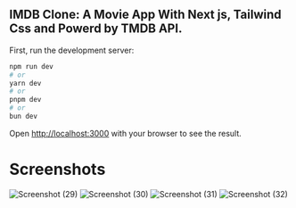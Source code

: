 ## IMDB Clone: A Movie App With Next js, Tailwind Css and Powerd by TMDB API.

First, run the development server:

```bash
npm run dev
# or
yarn dev
# or
pnpm dev
# or
bun dev
```

Open [http://localhost:3000](http://localhost:3000) with your browser to see the result.

# Screenshots
![Screenshot (29)](https://github.com/Sanjayng125/Movie-App-NextJS/assets/106653066/1449bc00-8b93-4c93-828b-12435791d58a)
![Screenshot (30)](https://github.com/Sanjayng125/Movie-App-NextJS/assets/106653066/cfe333c6-c143-4709-8956-418e0cc04877)
![Screenshot (31)](https://github.com/Sanjayng125/Movie-App-NextJS/assets/106653066/d5fcb22b-5937-477e-8505-b9981596f493)
![Screenshot (32)](https://github.com/Sanjayng125/Movie-App-NextJS/assets/106653066/d51238bb-0c8d-47f4-9927-694e5034c3a8)
